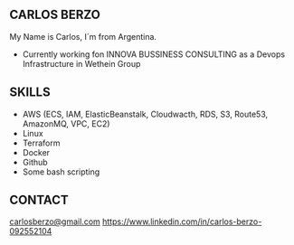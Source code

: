 ## CARLOS BERZO

My Name is Carlos, I´m from Argentina.

* Currently working fon INNOVA BUSSINESS CONSULTING as a Devops Infrastructure in Wethein Group

## SKILLS

* AWS (ECS, IAM, ElasticBeanstalk, Cloudwacth, RDS, S3, Route53, AmazonMQ, VPC, EC2)
* Linux
* Terraform
* Docker
* Github
* Some bash scripting

## CONTACT

carlosberzo@gmail.com
https://www.linkedin.com/in/carlos-berzo-092552104

